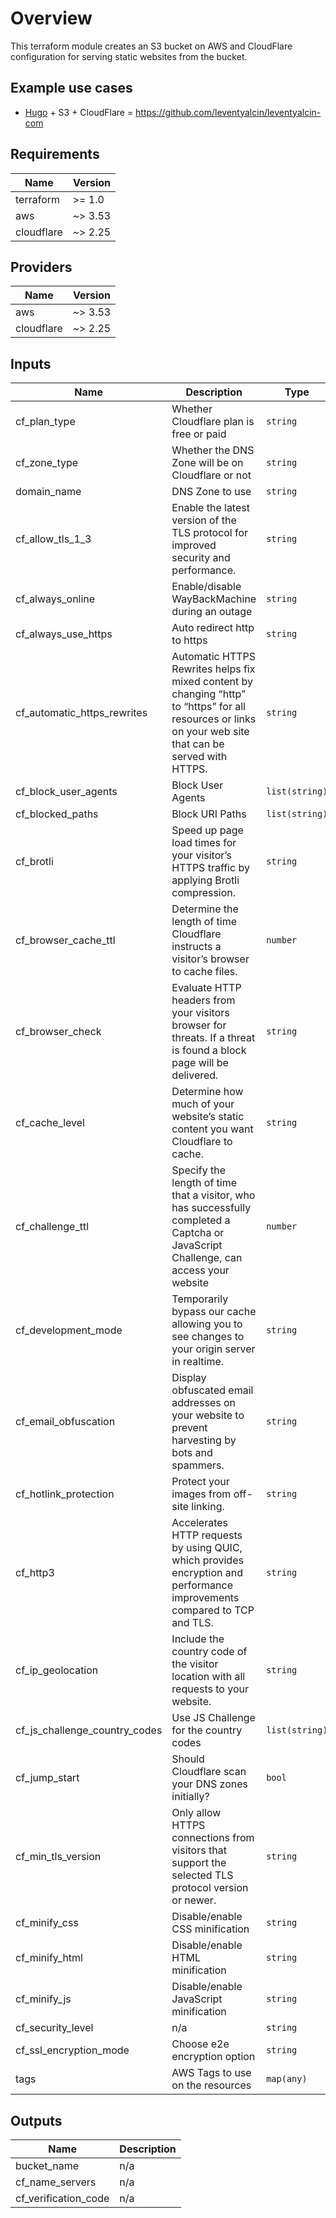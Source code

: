 # Overview

This terraform module creates an S3 bucket on AWS and CloudFlare configuration for serving static websites from the bucket.

## Example use cases

* [Hugo](https://gohugo.io) + S3 + CloudFlare = <https://github.com/leventyalcin/leventyalcin-com>

## Requirements

| Name | Version |
|------|---------|
| terraform | >= 1.0 |
| aws | ~> 3.53 |
| cloudflare | ~> 2.25 |

## Providers

| Name | Version |
|------|---------|
| aws | ~> 3.53 |
| cloudflare | ~> 2.25 |

## Inputs

| Name | Description | Type | Default | Required |
|------|-------------|------|---------|:--------:|
| cf\_plan\_type | Whether Cloudflare plan is free or paid | `string` | n/a | yes |
| cf\_zone\_type | Whether the DNS Zone will be on Cloudflare or not | `string` | n/a | yes |
| domain\_name | DNS Zone to use | `string` | n/a | yes |
| cf\_allow\_tls\_1\_3 | Enable the latest version of the TLS protocol for improved security and performance. | `string` | `"on"` | no |
| cf\_always\_online | Enable/disable WayBackMachine during an outage | `string` | `"on"` | no |
| cf\_always\_use\_https | Auto redirect http to https | `string` | `"on"` | no |
| cf\_automatic\_https\_rewrites | Automatic HTTPS Rewrites helps fix mixed content by changing “http” to “https” for all resources or links on your web site that can be served with HTTPS. | `string` | `"on"` | no |
| cf\_block\_user\_agents | Block User Agents | `list(string)` | `[]` | no |
| cf\_blocked\_paths | Block URI Paths | `list(string)` | `[]` | no |
| cf\_brotli | Speed up page load times for your visitor’s HTTPS traffic by applying Brotli compression. | `string` | `"on"` | no |
| cf\_browser\_cache\_ttl | Determine the length of time Cloudflare instructs a visitor’s browser to cache files. | `number` | `14400` | no |
| cf\_browser\_check | Evaluate HTTP headers from your visitors browser for threats. If a threat is found a block page will be delivered. | `string` | `"on"` | no |
| cf\_cache\_level | Determine how much of your website’s static content you want Cloudflare to cache. | `string` | `"aggressive"` | no |
| cf\_challenge\_ttl | Specify the length of time that a visitor, who has successfully completed a Captcha or JavaScript Challenge, can access your website | `number` | `1800` | no |
| cf\_development\_mode | Temporarily bypass our cache allowing you to see changes to your origin server in realtime. | `string` | `"off"` | no |
| cf\_email\_obfuscation | Display obfuscated email addresses on your website to prevent harvesting by bots and spammers. | `string` | `"off"` | no |
| cf\_hotlink\_protection | Protect your images from off-site linking. | `string` | `"off"` | no |
| cf\_http3 | Accelerates HTTP requests by using QUIC, which provides encryption and performance improvements compared to TCP and TLS. | `string` | `"on"` | no |
| cf\_ip\_geolocation | Include the country code of the visitor location with all requests to your website. | `string` | `"on"` | no |
| cf\_js\_challenge\_country\_codes | Use JS Challenge for the country codes | `list(string)` | `[]` | no |
| cf\_jump\_start | Should Cloudflare scan your DNS zones initially? | `bool` | `true` | no |
| cf\_min\_tls\_version | Only allow HTTPS connections from visitors that support the selected TLS protocol version or newer. | `string` | `"1.2"` | no |
| cf\_minify\_css | Disable/enable CSS minification | `string` | `"on"` | no |
| cf\_minify\_html | Disable/enable HTML minification | `string` | `"off"` | no |
| cf\_minify\_js | Disable/enable JavaScript minification | `string` | `"on"` | no |
| cf\_security\_level | n/a | `string` | `"high"` | no |
| cf\_ssl\_encryption\_mode | Choose e2e encryption option | `string` | `"full"` | no |
| tags | AWS Tags to use on the resources | `map(any)` | `{}` | no |

## Outputs

| Name | Description |
|------|-------------|
| bucket\_name | n/a |
| cf\_name\_servers | n/a |
| cf\_verification\_code | n/a |
